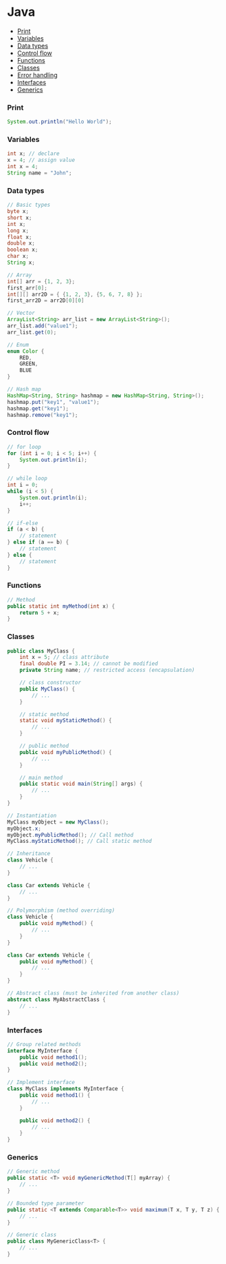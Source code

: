 <!-- markdownlint-disable MD001 -->

# Java

- [Print](#print)
- [Variables](#variables)
- [Data types](#data-types)
- [Control flow](#control-flow)
- [Functions](#functions)
- [Classes](#classes)
- [Error handling](#error-handling)
- [Interfaces](#interfaces)
- [Generics](#generics)

### Print

```java
System.out.println("Hello World");
```

### Variables

```java
int x; // declare
x = 4; // assign value
int x = 4;
String name = "John";
```

### Data types

```java
// Basic types
byte x;
short x;
int x;
long x;
float x;
double x;
boolean x;
char x;
String x;

// Array
int[] arr = {1, 2, 3};
first_arr[0];
int[][] arr2D = { {1, 2, 3}, {5, 6, 7, 8} };
first_arr2D = arr2D[0][0]

// Vector
ArrayList<String> arr_list = new ArrayList<String>();
arr_list.add("value1");
arr_list.get(0);

// Enum
enum Color {
    RED,
    GREEN,
    BLUE
}

// Hash map
HashMap<String, String> hashmap = new HashMap<String, String>();
hashmap.put("key1", "value1");
hashmap.get("key1");
hashmap.remove("key1");
```

### Control flow

```java
// for loop
for (int i = 0; i < 5; i++) {
    System.out.println(i);
}

// while loop
int i = 0;
while (i < 5) {
    System.out.println(i);
    i++;
}

// if-else
if (a < b) {
    // statement
} else if (a == b) {
    // statement
} else {
    // statement
}
```

### Functions

```java
// Method
public static int myMethod(int x) {
    return 5 + x;
}
```

### Classes

```java
public class MyClass {
    int x = 5; // class attribute
    final double PI = 3.14; // cannot be modified
    private String name; // restricted access (encapsulation)

    // class constructor
    public MyClass() {
        // ...
    }

    // static method
    static void myStaticMethod() {
        // ...
    }

    // public method
    public void myPublicMethod() {
        // ...
    }

    // main method
    public static void main(String[] args) {
        // ...
    }
}

// Instantiation
MyClass myObject = new MyClass();
myObject.x;
myObject.myPublicMethod(); // Call method
MyClass.myStaticMethod(); // Call static method

// Inheritance
class Vehicle {
    // ...
}

class Car extends Vehicle {
    // ...
}

// Polymorphism (method overriding)
class Vehicle {
    public void myMethod() {
        // ...
    }
}

class Car extends Vehicle {
    public void myMethod() {
        // ...
    }
}

// Abstract class (must be inherited from another class)
abstract class MyAbstractClass {
    // ...
}
```

### Interfaces

```java
// Group related methods
interface MyInterface {
    public void method1();
    public void method2();
}

// Implement interface
class MyClass implements MyInterface {
    public void method1() {
        // ...
    }

    public void method2() {
        // ...
    }
}
```

### Generics

```java
// Generic method
public static <T> void myGenericMethod(T[] myArray) {
    // ...
}

// Bounded type parameter
public static <T extends Comparable<T>> void maximum(T x, T y, T z) {
    // ...
}

// Generic class
public class MyGenericClass<T> {
    // ...
}
```

